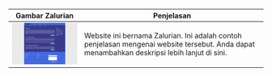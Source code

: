 | Gambar Zalurian | Penjelasan |
| --- | --- |
| [<img src="img/Zalurian.png" alt="Zalurian" width="300px">](https://www.example.com) | Website ini bernama Zalurian. Ini adalah contoh penjelasan mengenai website tersebut. Anda dapat menambahkan deskripsi lebih lanjut di sini. |
